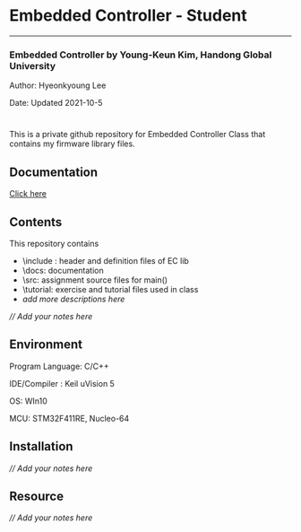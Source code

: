 # Embedded Controller - Student

------

### Embedded Controller by Young-Keun Kim, Handong Global University

Author: Hyeonkyoung Lee

Date: Updated 2021-10-5

# 

This is a private github repository for Embedded Controller Class that contains my firmware library files.

## Documentation

[Click here](https://github.com/ykkimhgu/EC-student/blob/main/docs/EC_HAL_Documentation.md)

## Contents

This repository contains

- \include : header and definition files of EC lib
- \docs: documentation
- \src: assignment source files for main()
- \tutorial: exercise and tutorial files used in class
- *add more descriptions here*

*// Add your notes here*

## Environment

Program Language: C/C++

IDE/Compiler : Keil uVision 5

OS: WIn10

MCU: STM32F411RE, Nucleo-64

## Installation

*// Add your notes here*

## Resource

*// Add your notes here*
